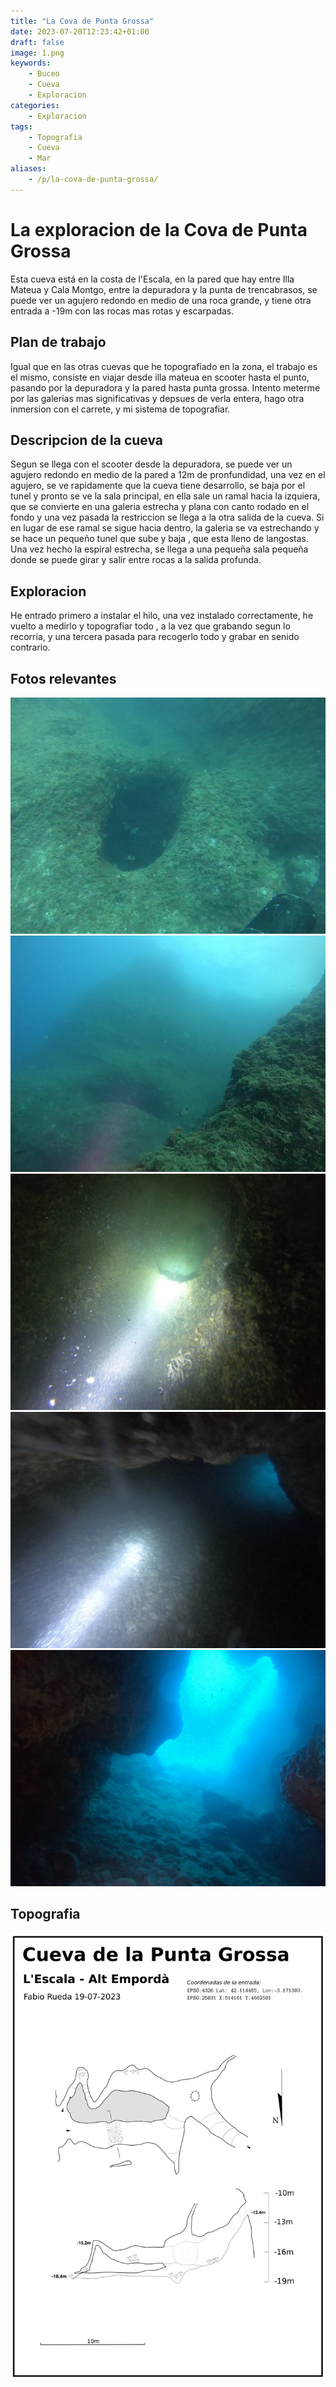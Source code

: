 ```yaml
---
title: "La Cova de Punta Grossa"
date: 2023-07-20T12:23:42+01:00
draft: false
image: 1.png
keywords:
    - Buceo
    - Cueva
    - Exploracion
categories:
    - Exploracion
tags:
    - Topografia
    - Cueva
    - Mar
aliases:
    - /p/la-cova-de-punta-grossa/
---
```


# La exploracion de la Cova de Punta Grossa

Esta cueva está en la costa de l'Escala, en la pared que hay entre Illa Mateua y Cala Montgo, entre la depuradora y la punta de trencabrasos, se puede ver un agujero redondo en medio de una roca grande, y tiene otra entrada a -19m con las rocas mas rotas y escarpadas.

## Plan de trabajo

Igual que en las otras cuevas que he topografiado en la zona, el trabajo es el mismo, consiste en viajar desde illa mateua en scooter hasta el punto, pasando por la depuradora y la pared hasta  punta grossa. Intento meterme por las galerias mas significativas y depsues de verla entera, hago otra inmersion con el carrete, y mi sistema de topografiar.

## Descripcion de la cueva

Segun se llega con el scooter desde la depuradora, se puede ver un agujero redondo en medio de la pared a 12m de pronfundidad, una vez en el agujero, se ve rapidamente que la cueva tiene desarrollo, se baja por el tunel y pronto se ve la sala principal, en ella sale un ramal hacia la izquiera, que se convierte en una galeria estrecha y plana con canto rodado en el fondo y una vez pasada la restriccion se llega a la otra salida de la cueva. Si en lugar de ese ramal se sigue hacia dentro, la galeria se va estrechando y se hace un pequeño tunel que sube y baja , que esta lleno de langostas. Una vez hecho la espiral estrecha, se llega a una pequeña sala pequeña donde se puede girar y salir entre rocas a la salida profunda.

## Exploracion

He entrado primero a instalar el hilo, una vez instalado correctamente, he vuelto a medirlo y topografiar todo , a la vez que grabando segun lo recorria, y una tercera pasada para recogerlo todo y grabar en senido contrario.


## Fotos relevantes
![Entrada de agujero](1.png)
![Otro angulo de la entrada de agujero](2.png)
![Chimenea en el techo de la sala principal](3.png)
![Restriccion con cantos rodados](4.png)
![Saliendo por la boca profunda](5.png)

## Topografia


![Topografia de la cova de punta grossa](topografia.png)
